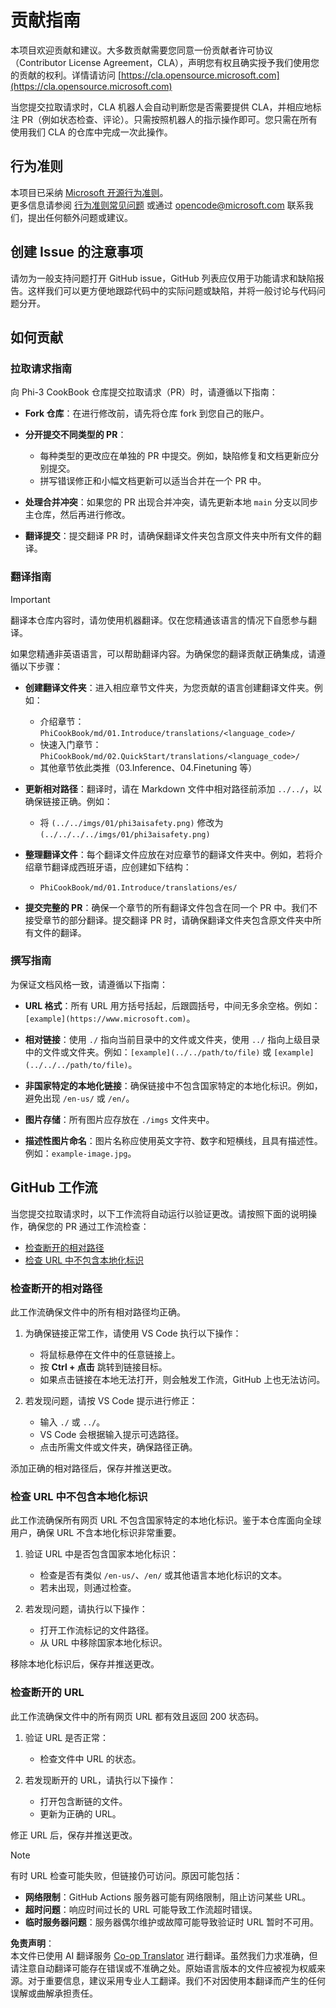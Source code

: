 <!--
CO_OP_TRANSLATOR_METADATA:
{
  "original_hash": "9f71f15fee9a73ecfcd4fd40efbe3070",
  "translation_date": "2025-05-07T13:03:14+00:00",
  "source_file": "CONTRIBUTING.md",
  "language_code": "zh"
}
-->
# 贡献指南

本项目欢迎贡献和建议。大多数贡献需要您同意一份贡献者许可协议（Contributor License Agreement，CLA），声明您有权且确实授予我们使用您的贡献的权利。详情请访问 [https://cla.opensource.microsoft.com](https://cla.opensource.microsoft.com)

当您提交拉取请求时，CLA 机器人会自动判断您是否需要提供 CLA，并相应地标注 PR（例如状态检查、评论）。只需按照机器人的指示操作即可。您只需在所有使用我们 CLA 的仓库中完成一次此操作。

## 行为准则

本项目已采纳 [Microsoft 开源行为准则](https://opensource.microsoft.com/codeofconduct/)。  
更多信息请参阅 [行为准则常见问题](https://opensource.microsoft.com/codeofconduct/faq/) 或通过 [opencode@microsoft.com](mailto:opencode@microsoft.com) 联系我们，提出任何额外问题或建议。

## 创建 Issue 的注意事项

请勿为一般支持问题打开 GitHub issue，GitHub 列表应仅用于功能请求和缺陷报告。这样我们可以更方便地跟踪代码中的实际问题或缺陷，并将一般讨论与代码问题分开。

## 如何贡献

### 拉取请求指南

向 Phi-3 CookBook 仓库提交拉取请求（PR）时，请遵循以下指南：

- **Fork 仓库**：在进行修改前，请先将仓库 fork 到您自己的账户。

- **分开提交不同类型的 PR**：
  - 每种类型的更改应在单独的 PR 中提交。例如，缺陷修复和文档更新应分别提交。
  - 拼写错误修正和小幅文档更新可以适当合并在一个 PR 中。

- **处理合并冲突**：如果您的 PR 出现合并冲突，请先更新本地 `main` 分支以同步主仓库，然后再进行修改。

- **翻译提交**：提交翻译 PR 时，请确保翻译文件夹包含原文件夹中所有文件的翻译。

### 翻译指南

> [!IMPORTANT]
>
> 翻译本仓库内容时，请勿使用机器翻译。仅在您精通该语言的情况下自愿参与翻译。

如果您精通非英语语言，可以帮助翻译内容。为确保您的翻译贡献正确集成，请遵循以下步骤：

- **创建翻译文件夹**：进入相应章节文件夹，为您贡献的语言创建翻译文件夹。例如：
  - 介绍章节：`PhiCookBook/md/01.Introduce/translations/<language_code>/`
  - 快速入门章节：`PhiCookBook/md/02.QuickStart/translations/<language_code>/`
  - 其他章节依此类推（03.Inference、04.Finetuning 等）

- **更新相对路径**：翻译时，请在 Markdown 文件中相对路径前添加 `../../`，以确保链接正确。例如：
  - 将 `(../../imgs/01/phi3aisafety.png)` 修改为 `(../../../../imgs/01/phi3aisafety.png)`

- **整理翻译文件**：每个翻译文件应放在对应章节的翻译文件夹中。例如，若将介绍章节翻译成西班牙语，应创建如下结构：
  - `PhiCookBook/md/01.Introduce/translations/es/`

- **提交完整的 PR**：确保一个章节的所有翻译文件包含在同一个 PR 中。我们不接受章节的部分翻译。提交翻译 PR 时，请确保翻译文件夹包含原文件夹中所有文件的翻译。

### 撰写指南

为保证文档风格一致，请遵循以下指南：

- **URL 格式**：所有 URL 用方括号括起，后跟圆括号，中间无多余空格。例如：`[example](https://www.microsoft.com)`。

- **相对链接**：使用 `./` 指向当前目录中的文件或文件夹，使用 `../` 指向上级目录中的文件或文件夹。例如：`[example](../../path/to/file)` 或 `[example](../../../path/to/file)`。

- **非国家特定的本地化链接**：确保链接中不包含国家特定的本地化标识。例如，避免出现 `/en-us/` 或 `/en/`。

- **图片存储**：所有图片应存放在 `./imgs` 文件夹中。

- **描述性图片命名**：图片名称应使用英文字符、数字和短横线，且具有描述性。例如：`example-image.jpg`。

## GitHub 工作流

当您提交拉取请求时，以下工作流将自动运行以验证更改。请按照下面的说明操作，确保您的 PR 通过工作流检查：

- [检查断开的相对路径](../..)
- [检查 URL 中不包含本地化标识](../..)

### 检查断开的相对路径

此工作流确保文件中的所有相对路径均正确。

1. 为确保链接正常工作，请使用 VS Code 执行以下操作：
    - 将鼠标悬停在文件中的任意链接上。
    - 按 **Ctrl + 点击** 跳转到链接目标。
    - 如果点击链接在本地无法打开，则会触发工作流，GitHub 上也无法访问。

1. 若发现问题，请按 VS Code 提示进行修正：
    - 输入 `./` 或 `../`。
    - VS Code 会根据输入提示可选路径。
    - 点击所需文件或文件夹，确保路径正确。

添加正确的相对路径后，保存并推送更改。

### 检查 URL 中不包含本地化标识

此工作流确保所有网页 URL 不包含国家特定的本地化标识。鉴于本仓库面向全球用户，确保 URL 不含本地化标识非常重要。

1. 验证 URL 中是否包含国家本地化标识：

    - 检查是否有类似 `/en-us/`、`/en/` 或其他语言本地化标识的文本。
    - 若未出现，则通过检查。

1. 若发现问题，请执行以下操作：

    - 打开工作流标记的文件路径。
    - 从 URL 中移除国家本地化标识。

移除本地化标识后，保存并推送更改。

### 检查断开的 URL

此工作流确保文件中的所有网页 URL 都有效且返回 200 状态码。

1. 验证 URL 是否正常：

    - 检查文件中 URL 的状态。

2. 若发现断开的 URL，请执行以下操作：

    - 打开包含断链的文件。
    - 更新为正确的 URL。

修正 URL 后，保存并推送更改。

> [!NOTE]
>
> 有时 URL 检查可能失败，但链接仍可访问。原因可能包括：
>
> - **网络限制**：GitHub Actions 服务器可能有网络限制，阻止访问某些 URL。
> - **超时问题**：响应时间过长的 URL 可能导致工作流超时错误。
> - **临时服务器问题**：服务器偶尔维护或故障可能导致验证时 URL 暂时不可用。

**免责声明**：  
本文件已使用 AI 翻译服务 [Co-op Translator](https://github.com/Azure/co-op-translator) 进行翻译。虽然我们力求准确，但请注意自动翻译可能存在错误或不准确之处。原始语言版本的文件应被视为权威来源。对于重要信息，建议采用专业人工翻译。我们不对因使用本翻译而产生的任何误解或曲解承担责任。
